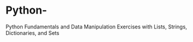 # Python-
Python Fundamentals and Data Manipulation Exercises with Lists, Strings, Dictionaries, and Sets
